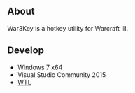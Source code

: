 ## About
War3Key is a hotkey utility for Warcraft III.

## Develop
- Windows 7 x64
- Visual Studio Community 2015
- [WTL](http://wtl.sourceforge.net/)
